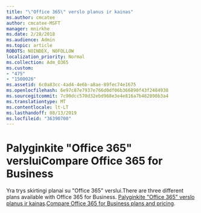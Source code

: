 ```yaml
---
title: "\"Office 365\" verslo planus ir kainas"
ms.author: cmcatee
author: cmcatee-MSFT
manager: mnirkhe
ms.date: 2/28/2018
ms.audience: Admin
ms.topic: article
ROBOTS: NOINDEX, NOFOLLOW
localization_priority: Normal
ms.collection: Adm_O365
ms.custom:
- "475"
- "1500026"
ms.assetid: 6c0a83cc-4ad4-4e6b-a8ae-89fec74e1675
ms.openlocfilehash: 6e97c87e7937e766d0df06b366890f43f2484938
ms.sourcegitcommit: 7c90dcc570d32ebd968e3e4e816a7b482890b3a4
ms.translationtype: MT
ms.contentlocale: lt-LT
ms.lasthandoff: 08/13/2019
ms.locfileid: "36390700"
---
```

# <a name="compare-office-365-for-business"></a><span data-ttu-id="3e1c7-102">Palyginkite "Office 365" verslui</span><span class="sxs-lookup"><span data-stu-id="3e1c7-102">Compare Office 365 for Business</span></span>

<span data-ttu-id="3e1c7-103">Yra trys skirtingi planai su "Office 365" verslui.</span><span class="sxs-lookup"><span data-stu-id="3e1c7-103">There are three different plans available with Office 365 for Business.</span></span> <span data-ttu-id="3e1c7-104">[Palyginkite "Office 365" verslo planus ir kainas](https://products.office.com/compare-all-microsoft-office-products?tab=2).</span><span class="sxs-lookup"><span data-stu-id="3e1c7-104">[Compare Office 365 for Business plans and pricing](https://products.office.com/compare-all-microsoft-office-products?tab=2).</span></span>  